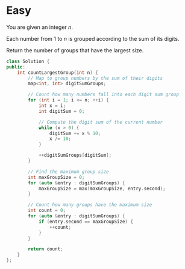 # Easy

You are given an integer $n$.

Each number from $1$ to $n$ is grouped according to the sum of its digits.

Return the number of groups that have the largest size.

```cpp
class Solution {
public:
    int countLargestGroup(int n) {
        // Map to group numbers by the sum of their digits
        map<int, int> digitSumGroups;

        // Count how many numbers fall into each digit sum group
        for (int i = 1; i <= n; ++i) {
            int x = i;
            int digitSum = 0;

            // Compute the digit sum of the current number
            while (x > 0) {
                digitSum += x % 10;
                x /= 10;
            }

            ++digitSumGroups[digitSum];
        }

        // Find the maximum group size
        int maxGroupSize = 0;
        for (auto &entry : digitSumGroups) {
            maxGroupSize = max(maxGroupSize, entry.second);
        }

        // Count how many groups have the maximum size
        int count = 0;
        for (auto &entry : digitSumGroups) {
            if (entry.second == maxGroupSize) {
                ++count;
            }
        }

        return count;
    }
};
```

